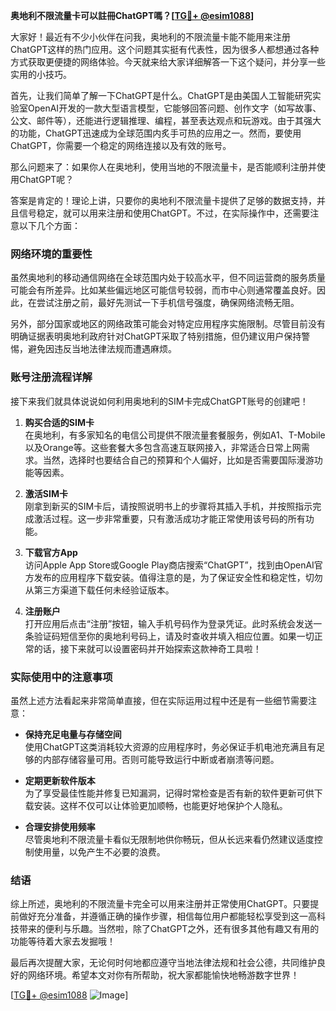 **奥地利不限流量卡可以註冊ChatGPT嗎？[[TG💪+ @esim1088](https://t.me/s/esim1088)]**

大家好！最近有不少小伙伴在问我，奥地利的不限流量卡能不能用来注册ChatGPT这样的热门应用。这个问题其实挺有代表性，因为很多人都想通过各种方式获取更便捷的网络体验。今天就来给大家详细解答一下这个疑问，并分享一些实用的小技巧。

首先，让我们简单了解一下ChatGPT是什么。ChatGPT是由美国人工智能研究实验室OpenAI开发的一款大型语言模型，它能够回答问题、创作文字（如写故事、公文、邮件等），还能进行逻辑推理、编程，甚至表达观点和玩游戏。由于其强大的功能，ChatGPT迅速成为全球范围内炙手可热的应用之一。然而，要使用ChatGPT，你需要一个稳定的网络连接以及有效的账号。

那么问题来了：如果你人在奥地利，使用当地的不限流量卡，是否能顺利注册并使用ChatGPT呢？

答案是肯定的！理论上讲，只要你的奥地利不限流量卡提供了足够的数据支持，并且信号稳定，就可以用来注册和使用ChatGPT。不过，在实际操作中，还需要注意以下几个方面：

### 网络环境的重要性

虽然奥地利的移动通信网络在全球范围内处于较高水平，但不同运营商的服务质量可能会有所差异。比如某些偏远地区可能信号较弱，而市中心则通常覆盖良好。因此，在尝试注册之前，最好先测试一下手机信号强度，确保网络流畅无阻。

另外，部分国家或地区的网络政策可能会对特定应用程序实施限制。尽管目前没有明确证据表明奥地利政府针对ChatGPT采取了特别措施，但仍建议用户保持警惕，避免因违反当地法律法规而遭遇麻烦。

### 账号注册流程详解

接下来我们就具体说说如何利用奥地利的SIM卡完成ChatGPT账号的创建吧！

1. **购买合适的SIM卡**  
   在奥地利，有多家知名的电信公司提供不限流量套餐服务，例如A1、T-Mobile以及Orange等。这些套餐大多包含高速互联网接入，非常适合日常上网需求。当然，选择时也要结合自己的预算和个人偏好，比如是否需要国际漫游功能等因素。

2. **激活SIM卡**  
   刚拿到新买的SIM卡后，请按照说明书上的步骤将其插入手机，并按照指示完成激活过程。这一步非常重要，只有激活成功才能正常使用该号码的所有功能。

3. **下载官方App**  
   访问Apple App Store或Google Play商店搜索“ChatGPT”，找到由OpenAI官方发布的应用程序下载安装。值得注意的是，为了保证安全性和稳定性，切勿从第三方渠道下载任何未经验证版本。

4. **注册账户**  
   打开应用后点击“注册”按钮，输入手机号码作为登录凭证。此时系统会发送一条验证码短信至你的奥地利号码上，请及时查收并填入相应位置。如果一切正常的话，接下来就可以设置密码并开始探索这款神奇工具啦！

### 实际使用中的注意事项

虽然上述方法看起来非常简单直接，但在实际运用过程中还是有一些细节需要注意：

- **保持充足电量与存储空间**  
  使用ChatGPT这类消耗较大资源的应用程序时，务必保证手机电池充满且有足够的内部存储容量可用。否则可能导致运行中断或者崩溃等问题。

- **定期更新软件版本**  
  为了享受最佳性能并修复已知漏洞，记得时常检查是否有新的软件更新可供下载安装。这样不仅可以让体验更加顺畅，也能更好地保护个人隐私。

- **合理安排使用频率**  
  尽管奥地利不限流量卡看似无限制地供你畅玩，但从长远来看仍然建议适度控制使用量，以免产生不必要的浪费。

### 结语

综上所述，奥地利的不限流量卡完全可以用来注册并正常使用ChatGPT。只要提前做好充分准备，并遵循正确的操作步骤，相信每位用户都能轻松享受到这一高科技带来的便利与乐趣。当然啦，除了ChatGPT之外，还有很多其他有趣又有用的功能等待着大家去发掘哦！

最后再次提醒大家，无论何时何地都应遵守当地法律法规和社会公德，共同维护良好的网络环境。希望本文对你有所帮助，祝大家都能愉快地畅游数字世界！

[[TG💪+ @esim1088](https://t.me/s/esim1088) ![Image](https://i.postimg.cc/4NQfJmqS/Snipaste-2025-05-13-00-14-12.png)]